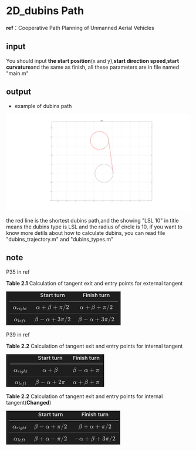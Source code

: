 # 2D_dubins Path
**ref**：Cooperative Path Planning of Unmanned Aerial Vehicles

## input

You should input **the start position**(x and y),**start direction speed**,**start curvature**and the same as finish, all these parameters are in file named "main.m"

## output

* example of dubins path

![](images/example_dubins.png?raw=true)

the red line is the shortest dubins path,and the showing "LSL 10" in title means the dubins type is LSL and the radius of circle is 10, if you want to know more detils about how to calculate dubins, you can read file "dubins_trajectory.m" and  "dubins_types.m" 

## note

P35 in ref

**Table 2.1** Calculation of tangent exit and entry points for external tangent

![](images/Calculation_of_tangent_exit_and_entry_points_for_external_tangent.png?raw=true)

P39 in ref

**Table 2.2** Calculation of tangent exit and entry points for internal tangent

![](images/Calculation_of_tangent_exit_and_entry_points_for_internal_tangent.png?raw=true)

**Table 2.2** Calculation of tangent exit and entry points for internal tangent(**Changed**)

![](images/Calculation_of_tangent_exit_and_entry_points_for_internal_tangent(Changed).png?raw_true)
